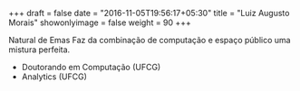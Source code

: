 +++
draft = false
date = "2016-11-05T19:56:17+05:30"
title = "Luiz Augusto Morais"
showonlyimage = false
weight = 90
+++

<!--more-->
Natural de Emas
Faz da combinação de computação e espaço público uma mistura perfeita.

* Doutorando em Computação (UFCG)
* Analytics (UFCG)

